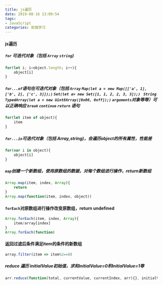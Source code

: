 ```yaml
---
title: js遍历
date: 2019-08-16 13:09:54
tags: 
- JavaScript
categories: 前端学习
---
```

#### js遍历
##### `for` 可迭代对象（包括 `Array` `string`)
``` js
for(let i; i<object.length; i++){
    object[i]
}
```

<!-- more -->

##### `for...of`语句在可迭代对象（包括 `Array` `Map(let a = new Map([['a', 1], ['b', 2], ['c', 3]]);)` `Set(let a= new Set([1, 1, 2, 2, 3, 3]);) ` `String` `TypedArray(let a = new Uint8Array([0x00, 0xff]);)` `arguments`对象等等）可以正确响应 `break` `continue` `return` 语句
```js
for(let item of object){
    item
}
```
##### `for...in`可迭代对象（包括 Array,string)，会遍历object的所有属性，性能差
```js
for(var i in object){
    object[i]
}
```
##### `map`创建一个新数组，使用原数组的数据，对每个数组进行操作，return新数组
```js
Array.map(item, index, Array){
    return 
}
Array.map(function(item, index, object))

```
#### `forEach`对原数组进行操作改变原数组，return undefined
``` js
Array.forEach(item, index, Array){
    item/array[index]
}
Array.forEach(function)
```
#### 返回过滤后条件满足item的条件的新数组
```js
array.filter(item => item%2==0)
```

##### reduce 遍历 initialValue初始值，求和initialValue=0积initialValue=1等
``` js
arr.reduce(function(total, currentValue, currentIndex, arr){}, initialValue)
```